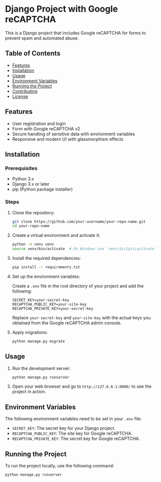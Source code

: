 # Django Project with Google reCAPTCHA

This is a Django project that includes Google reCAPTCHA for forms to prevent spam and automated abuse.

## Table of Contents

- [Features](#features)
- [Installation](#installation)
- [Usage](#usage)
- [Environment Variables](#environment-variables)
- [Running the Project](#running-the-project)
- [Contributing](#contributing)
- [License](#license)

## Features

- User registration and login
- Form with Google reCAPTCHA v2
- Secure handling of sensitive data with environment variables
- Responsive and modern UI with glassmorphism effects

## Installation

### Prerequisites

- Python 3.x
- Django 3.x or later
- pip (Python package installer)

### Steps

1. Clone the repository:

    ```bash
    git clone https://github.com/your-username/your-repo-name.git
    cd your-repo-name
    ```

2. Create a virtual environment and activate it:

    ```bash
    python -m venv venv
    source venv/bin/activate  # On Windows use `venv\Scripts\activate`
    ```

3. Install the required dependencies:

    ```bash
    pip install -r requirements.txt
    ```

4. Set up the environment variables:

    Create a `.env` file in the root directory of your project and add the following:

    ```env
    SECRET_KEY=your-secret-key
    RECAPTCHA_PUBLIC_KEY=your-site-key
    RECAPTCHA_PRIVATE_KEY=your-secret-key
    ```

    Replace `your-secret-key` and `your-site-key` with the actual keys you obtained from the Google reCAPTCHA admin console.

5. Apply migrations:

    ```bash
    python manage.py migrate
    ```

## Usage

1. Run the development server:

    ```bash
    python manage.py runserver
    ```

2. Open your web browser and go to `http://127.0.0.1:8000/` to see the project in action.

## Environment Variables

The following environment variables need to be set in your `.env` file:

- `SECRET_KEY`: The secret key for your Django project.
- `RECAPTCHA_PUBLIC_KEY`: The site key for Google reCAPTCHA.
- `RECAPTCHA_PRIVATE_KEY`: The secret key for Google reCAPTCHA.

## Running the Project

To run the project locally, use the following command:

```bash
python manage.py runserver

